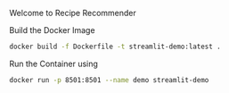 Welcome to Recipe Recommender

Build the Docker Image
```sh
docker build -f Dockerfile -t streamlit-demo:latest .
```

Run the Container using
```sh
docker run -p 8501:8501 --name demo streamlit-demo
```